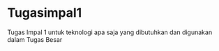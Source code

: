 # Tugasimpal1
Tugas Impal 1 untuk teknologi apa saja yang dibutuhkan dan digunakan dalam Tugas Besar
